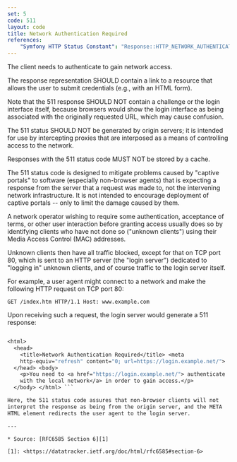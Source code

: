 ```yaml
---
set: 5
code: 511
layout: code
title: Network Authentication Required
references:
    "Symfony HTTP Status Constant": "Response::HTTP_NETWORK_AUTHENTICATION_REQUIRED"
---
```


The client needs to authenticate to gain network access.

The response representation SHOULD contain a link to a resource that
allows the user to submit credentials (e.g., with an HTML form).

Note that the 511 response SHOULD NOT contain a challenge or the login
interface itself, because browsers would show the login interface as
being associated with the originally requested URL, which may cause
confusion.

The 511 status SHOULD NOT be generated by origin servers; it is intended
for use by intercepting proxies that are interposed as a means of
controlling access to the network.

Responses with the 511 status code MUST NOT be stored by a cache.

The 511 status code is designed to mitigate problems caused by "captive
portals" to software (especially non-browser agents) that is expecting a
response from the server that a request was made to, not the intervening
network infrastructure. It is not intended to encourage deployment of
captive portals -- only to limit the damage caused by them.

A network operator wishing to require some authentication, acceptance of
terms, or other user interaction before granting access usually does so
by identifying clients who have not done so ("unknown clients") using
their Media Access Control (MAC) addresses.

Unknown clients then have all traffic blocked, except for that on TCP
port 80, which is sent to an HTTP server (the "login server") dedicated
to "logging in" unknown clients, and of course traffic to the login
server itself.

For example, a user agent might connect to a network and make the
following HTTP request on TCP port 80:

``` GET /index.htm HTTP/1.1 Host: www.example.com ```

Upon receiving such a request, the login server would generate a 511
response:

``` HTTP/1.1 511 Network Authentication Required Content-Type: text/html

<html>
  <head>
    <title>Network Authentication Required</title> <meta
    http-equiv="refresh" content="0; url=https://login.example.net/">
  </head> <body>
    <p>You need to <a href="https://login.example.net/"> authenticate
    with the local network</a> in order to gain access.</p>
  </body> </html> ```

Here, the 511 status code assures that non-browser clients will not
interpret the response as being from the origin server, and the META
HTML element redirects the user agent to the login server.

---

* Source: [RFC6585 Section 6][1]

[1]: <https://datatracker.ietf.org/doc/html/rfc6585#section-6>
